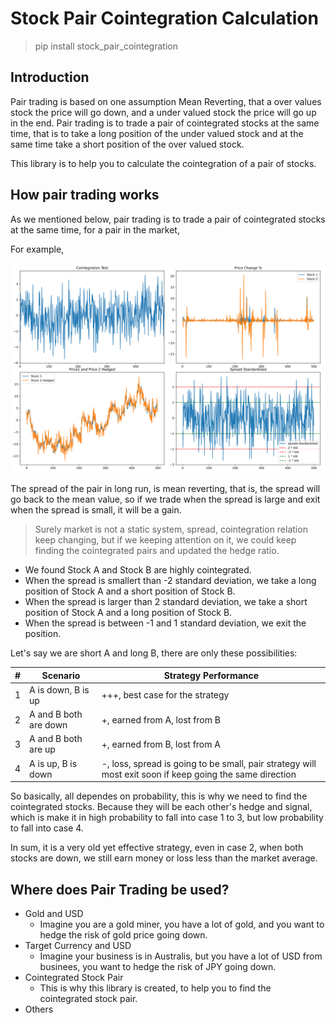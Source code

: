 # Stock Pair Cointegration Calculation

> pip install stock_pair_cointegration

## Introduction

Pair trading is based on one assumption Mean Reverting, that a over values stock the price will go down, 
and a under valued stock the price will go up in the end. Pair trading is to trade a pair of 
cointegrated stocks at the same time, that is to take a long position of the under valued stock
and at the same time take a short position of the over valued stock.

This library is to help you to calculate the cointegration of a pair of stocks.


## How pair trading works

As we mentioned below, pair trading is to trade a pair of cointegrated stocks at the same time, 
for a pair in the market, 

For example, 

![cointegrated example](docs/cointegrated.svg)

The spread of the pair in long run, is mean reverting, that is, 
the spread will go back to the mean value, 
so if we trade when the spread is large and exit when the spread is small, 
it will be a gain.

> Surely market is not a static system, spread, cointegration relation keep changing, but if we keeping attention on it,
> we could keep finding the cointegrated pairs and updated the hedge ratio.

- We found Stock A and Stock B are highly cointegrated.
- When the spread is smallert than -2 standard deviation, we take a long position of Stock A and a short position of Stock B.
- When the spread is larger than 2 standard deviation, we take a short position of Stock A and a long position of Stock B.
- When the spread is between -1 and 1 standard deviation, we exit the position.

Let's say we are short A and long B, there are only these possibilities:

| # | Scenario              | Strategy Performance                                                                                     |
|--|-----------------------|----------------------------------------------------------------------------------------------------------|
| 1 | A is down, B is up    | +++, best case for the strategy                                                                          |
| 2 | A and B both are down | +, earned from A, lost from B                                                                            |
| 3 | A and B both are up   | +, earned from B, lost from A                                                                            |
| 4 | A is up, B is down    | -, loss, spread is going to be small, pair strategy will most exit soon if keep going the same direction |


So basically, all dependes on probability, this is why we need to find the cointegrated stocks.
Because they will be each other's hedge and signal, which is make it in high probability to fall into case 1 to 3, but low probability to fall into case 4.


In sum, it is a very old yet effective strategy, even in case 2, when both stocks are down, 
we still earn money or loss less than the market average.

## Where does Pair Trading be used?

- Gold and USD
  - Imagine you are a gold miner, you have a lot of gold, and you want to hedge the risk of gold price going down.
- Target Currency and USD 
  - Imagine your business is in Australis, but you have a lot of USD from businees, you want to hedge the risk of JPY going down.
- Cointegrated Stock Pair
  - This is why this library is created, to help you to find the cointegrated stock pair.
- Others